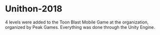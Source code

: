 # Unithon-2018
4 levels were added to the Toon Blast Mobile Game at the organization, organized by Peak Games. Everything was done through the Unity Engine.  
